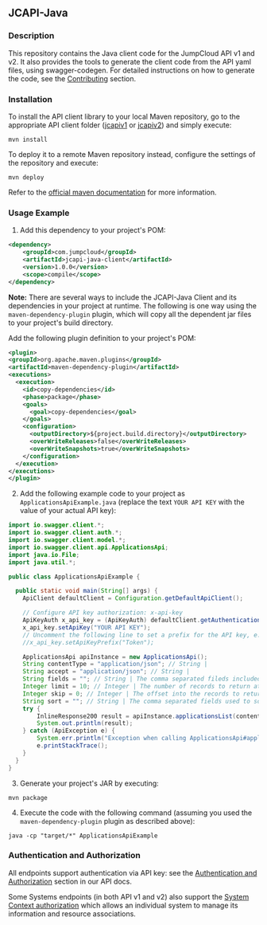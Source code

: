 ## JCAPI-Java

### Description

This repository contains the Java client code for the JumpCloud API v1 and v2.
It also provides the tools to generate the client code from the API yaml files, using swagger-codegen.
For detailed instructions on how to generate the code, see the [Contributing](CONTRIBUTING.md) section.

### Installation

To install the API client library to your local Maven repository, go to the appropriate API client folder ([jcapiv1](jcapiv1) or [jcapiv2](jcapiv2)) and simply execute:

```shell
mvn install
```

To deploy it to a remote Maven repository instead, configure the settings of the repository and execute:

```shell
mvn deploy
```

Refer to the [official maven documentation](https://maven.apache.org/plugins/maven-deploy-plugin/usage.html) for more information.

### Usage Example

1. Add this dependency to your project's POM:

  ```xml
  <dependency>
      <groupId>com.jumpcloud</groupId>
      <artifactId>jcapi-java-client</artifactId>
      <version>1.0.0</version>
      <scope>compile</scope>
  </dependency>
  ```

   **Note:** There are several ways to include the JCAPI-Java Client and its dependencies in your project at runtime. The following is one way using the `maven-dependency-plugin` plugin, which will copy all the dependent jar files to your project's build directory.

   Add the following plugin definition to your project's POM:

  ```xml
  <plugin>
  <groupId>org.apache.maven.plugins</groupId>
  <artifactId>maven-dependency-plugin</artifactId>
  <executions>
    <execution>
      <id>copy-dependencies</id>
      <phase>package</phase>
      <goals>
        <goal>copy-dependencies</goal>
      </goals>
      <configuration>
        <outputDirectory>${project.build.directory}</outputDirectory>
        <overWriteReleases>false</overWriteReleases>
        <overWriteSnapshots>true</overWriteSnapshots>
      </configuration>
    </execution>
  </executions>
  </plugin>
  ```

2. Add the following example code to your project as `ApplicationsApiExample.java` (replace the text `YOUR API KEY` with the value of your actual API key):

  ```java
  import io.swagger.client.*;
  import io.swagger.client.auth.*;
  import io.swagger.client.model.*;
  import io.swagger.client.api.ApplicationsApi;
  import java.io.File;
  import java.util.*;

  public class ApplicationsApiExample {

    public static void main(String[] args) {
      ApiClient defaultClient = Configuration.getDefaultApiClient();

      // Configure API key authorization: x-api-key
      ApiKeyAuth x_api_key = (ApiKeyAuth) defaultClient.getAuthentication("x-api-key");
      x_api_key.setApiKey("YOUR API KEY");
      // Uncomment the following line to set a prefix for the API key, e.g. "Token" (defaults to null)
      //x_api_key.setApiKeyPrefix("Token");

      ApplicationsApi apiInstance = new ApplicationsApi();
      String contentType = "application/json"; // String |
      String accept = "application/json"; // String |
      String fields = ""; // String | The comma separated fileds included in the returned records. If omitted the default list of fields will be returned.
      Integer limit = 10; // Integer | The number of records to return at once.
      Integer skip = 0; // Integer | The offset into the records to return.
      String sort = ""; // String | The comma separated fields used to sort the collection. Default sort is ascending, prefix with - to sort descending.
      try {
          InlineResponse200 result = apiInstance.applicationsList(contentType, accept, fields, limit, skip, sort);
          System.out.println(result);
      } catch (ApiException e) {
          System.err.println("Exception when calling ApplicationsApi#applicationsList");
          e.printStackTrace();
      }
    }
  }
  ```

3. Generate your project's JAR by executing:

  ```shell
  mvn package
  ```

4. Execute the code with the following command (assuming you used the `maven-dependency-plugin` plugin as described above):

  ```shell
  java -cp "target/*" ApplicationsApiExample
  ```

### Authentication and Authorization

All endpoints support authentication via API key: see the [Authentication and Authorization](https://docs.jumpcloud.com/2.0/authentication-and-authorization/authentication-and-authorization-overview) section in our API docs.

Some Systems endpoints (in both API v1 and v2) also support the [System Context authorization](https://docs.jumpcloud.com/2.0/authentication-and-authorization/system-context) which allows an individual system to manage its information and resource associations.
